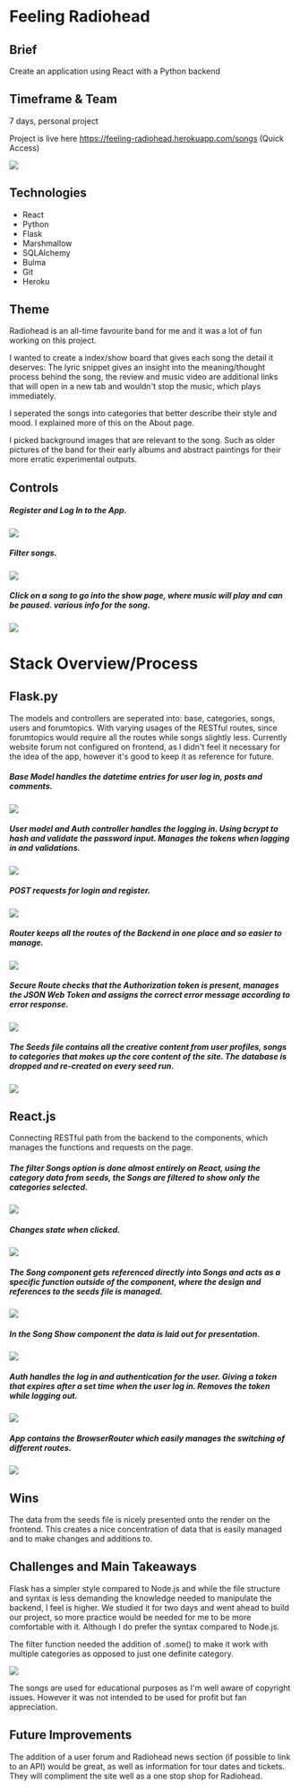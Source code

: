 # Feeling Radiohead  

## Brief

Create an application using React with a Python backend

## Timeframe & Team

7 days, personal project

Project is live here https://feeling-radiohead.herokuapp.com/songs (Quick Access)

![](readmepics/feelingradiohead.png)


## Technologies
- React
- Python
- Flask
- Marshmallow
- SQLAlchemy
- Bulma
- Git
- Heroku

## Theme

Radiohead is an all-time favourite band for me and it was a lot of fun working on this project.

I wanted to create a index/show board that gives each song the detail it deserves: The lyric snippet gives an insight into the meaning/thought process behind the song, the review and music video are additional links that will open in a new tab and wouldn't stop the music, which plays immediately.

I seperated the songs into categories that better describe their style and mood. I explained more of this on the About page.

I picked background images that are relevant to the song. Such as older pictures of the band for their early albums and abstract paintings for their more erratic experimental outputs.

## Controls

##### Register and Log In to the App.

![](readmepics/login.png)

##### Filter songs.

![](readmepics/filter.png)

##### Click on a song to go into the show page, where music will play and can be paused. various info for the song.

![](readmepics/songinfo.png)

# Stack Overview/Process

## Flask.py

The models and controllers are seperated into: base, categories, songs, users and forumtopics. With varying usages of the RESTful routes, since forumtopics would require all the routes while songs slightly less. Currently website forum not configured on frontend, as I didn't feel it necessary for the idea of the app, however it's good to keep it as reference for future.

##### Base Model handles the datetime entries for user log in, posts and comments.

![](readmepics/basemodel.png)

##### User model and Auth controller handles the logging in. Using bcrypt to hash and validate the password input. Manages the tokens when logging in and validations.

![](readmepics/usermodel.png)

##### POST requests for login and register.

![](readmepics/postroutes.png)

##### Router keeps all the routes of the Backend in one place and so easier to manage.

![](readmepics/router.png)

##### Secure Route checks that the Authorization token is present, manages the JSON Web Token and assigns the correct error message according to error response.

![](readmepics/secureroute.png)

##### The Seeds file contains all the creative content from user profiles, songs to categories that makes up the core content of the site. The database is dropped and re-created on every seed run.

![](readmepics/seed.png)

## React.js

Connecting RESTful path from the backend to the components, which manages the functions and requests on the page.

##### The filter Songs option is done almost entirely on React, using the category data from seeds, the Songs are filtered to show only the categories selected.

![](readmepics/filtercode.png)

##### Changes state when clicked.

![](readmepics/filterrender.png)

##### The Song component gets referenced directly into Songs and acts as a specific function outside of the component, where the design and references to the seeds file is managed.

![](readmepics/song.png)

##### In the Song Show component the data is laid out for presentation.

![](readmepics/songshow.png)

##### Auth handles the log in and authentication for the user. Giving a token that expires after a set time when the user log in. Removes the token while logging out.

![](readmepics/auth.png)

##### App contains the BrowserRouter which easily manages the switching of different routes.

![](readmepics/browserrouter.png)

## Wins

The data from the seeds file is nicely presented onto the render on the frontend. This creates a nice concentration of data that is easily managed and to make changes and additions to.

## Challenges and Main Takeaways

Flask has a simpler style compared to Node.js and while the file structure and syntax is less demanding the knowledge needed to manipulate the backend, I feel is higher. We studied it for two days and went ahead to build our project, so more practice would be needed for me to be more comfortable with it. Although I do prefer the syntax compared to Node.js.

The filter function needed the addition of .some() to make it work with multiple categories as opposed to just one definite category.

![](readmepics/filtersome.png)

The songs are used for educational purposes as I'm well aware of copyright issues. However it was not intended to be used for profit but fan appreciation.

## Future Improvements

The addition of a user forum and Radiohead news section (if possible to link to an API) would be great, as well as information for tour dates and tickets. They will compliment the site well as a one stop shop for Radiohead.
